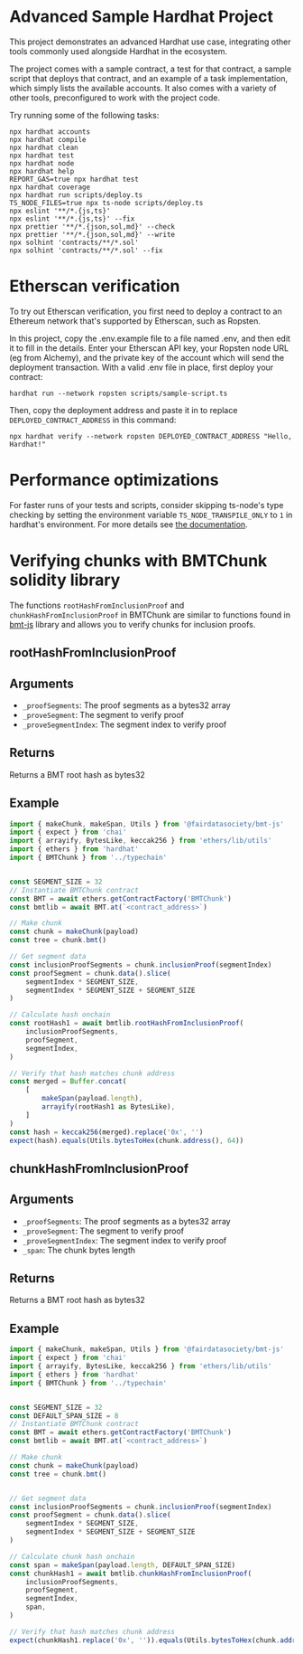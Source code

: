 # Advanced Sample Hardhat Project

This project demonstrates an advanced Hardhat use case, integrating other tools commonly used alongside Hardhat in the ecosystem.

The project comes with a sample contract, a test for that contract, a sample script that deploys that contract, and an example of a task implementation, which simply lists the available accounts. It also comes with a variety of other tools, preconfigured to work with the project code.

Try running some of the following tasks:

```shell
npx hardhat accounts
npx hardhat compile
npx hardhat clean
npx hardhat test
npx hardhat node
npx hardhat help
REPORT_GAS=true npx hardhat test
npx hardhat coverage
npx hardhat run scripts/deploy.ts
TS_NODE_FILES=true npx ts-node scripts/deploy.ts
npx eslint '**/*.{js,ts}'
npx eslint '**/*.{js,ts}' --fix
npx prettier '**/*.{json,sol,md}' --check
npx prettier '**/*.{json,sol,md}' --write
npx solhint 'contracts/**/*.sol'
npx solhint 'contracts/**/*.sol' --fix
```

# Etherscan verification

To try out Etherscan verification, you first need to deploy a contract to an Ethereum network that's supported by Etherscan, such as Ropsten.

In this project, copy the .env.example file to a file named .env, and then edit it to fill in the details. Enter your Etherscan API key, your Ropsten node URL (eg from Alchemy), and the private key of the account which will send the deployment transaction. With a valid .env file in place, first deploy your contract:

```shell
hardhat run --network ropsten scripts/sample-script.ts
```

Then, copy the deployment address and paste it in to replace `DEPLOYED_CONTRACT_ADDRESS` in this command:

```shell
npx hardhat verify --network ropsten DEPLOYED_CONTRACT_ADDRESS "Hello, Hardhat!"
```

# Performance optimizations

For faster runs of your tests and scripts, consider skipping ts-node's type checking by setting the environment variable `TS_NODE_TRANSPILE_ONLY` to `1` in hardhat's environment. For more details see [the documentation](https://hardhat.org/guides/typescript.html#performance-optimizations).


# Verifying chunks with BMTChunk solidity library

 The functions `rootHashFromInclusionProof` and `chunkHashFromInclusionProof` in BMTChunk are similar to functions found in [bmt-js](https://github.com/fairDataSociety/bmt-js) library and allows you to verify chunks for inclusion proofs.

## rootHashFromInclusionProof

## Arguments 

- `_proofSegments`: The proof segments as a bytes32 array
- `_proveSegment`: The segment to verify proof
- `_proveSegmentIndex`: The segment index to verify proof

## Returns

Returns a BMT root hash as bytes32

## Example

```typescript
import { makeChunk, makeSpan, Utils } from '@fairdatasociety/bmt-js'
import { expect } from 'chai'
import { arrayify, BytesLike, keccak256 } from 'ethers/lib/utils'
import { ethers } from 'hardhat'
import { BMTChunk } from '../typechain'


const SEGMENT_SIZE = 32
// Instantiate BMTChunk contract
const BMT = await ethers.getContractFactory('BMTChunk')
const bmtlib = await BMT.at(`<contract_address>`)

// Make chunk
const chunk = makeChunk(payload)
const tree = chunk.bmt()

// Get segment data
const inclusionProofSegments = chunk.inclusionProof(segmentIndex)
const proofSegment = chunk.data().slice(
    segmentIndex * SEGMENT_SIZE, 
    segmentIndex * SEGMENT_SIZE + SEGMENT_SIZE
)

// Calculate hash onchain
const rootHash1 = await bmtlib.rootHashFromInclusionProof(
    inclusionProofSegments,
    proofSegment,
    segmentIndex,
)

// Verify that hash matches chunk address
const merged = Buffer.concat(
    [
        makeSpan(payload.length), 
        arrayify(rootHash1 as BytesLike),
    ]
)
const hash = keccak256(merged).replace('0x', '')
expect(hash).equals(Utils.bytesToHex(chunk.address(), 64))

```

## chunkHashFromInclusionProof

## Arguments 

- `_proofSegments`: The proof segments as a bytes32 array
- `_proveSegment`: The segment to verify proof
- `_proveSegmentIndex`: The segment index to verify proof
- `_span`: The chunk bytes length 

## Returns

Returns a BMT root hash as bytes32

## Example

```typescript
import { makeChunk, makeSpan, Utils } from '@fairdatasociety/bmt-js'
import { expect } from 'chai'
import { arrayify, BytesLike, keccak256 } from 'ethers/lib/utils'
import { ethers } from 'hardhat'
import { BMTChunk } from '../typechain'


const SEGMENT_SIZE = 32
const DEFAULT_SPAN_SIZE = 8
// Instantiate BMTChunk contract
const BMT = await ethers.getContractFactory('BMTChunk')
const bmtlib = await BMT.at(`<contract_address>`)

// Make chunk
const chunk = makeChunk(payload)
const tree = chunk.bmt()


// Get segment data
const inclusionProofSegments = chunk.inclusionProof(segmentIndex)
const proofSegment = chunk.data().slice(
    segmentIndex * SEGMENT_SIZE, 
    segmentIndex * SEGMENT_SIZE + SEGMENT_SIZE
)

// Calculate chunk hash onchain
const span = makeSpan(payload.length, DEFAULT_SPAN_SIZE)
const chunkHash1 = await bmtlib.chunkHashFromInclusionProof(
    inclusionProofSegments,
    proofSegment,
    segmentIndex,
    span,
)

// Verify that hash matches chunk address
expect(chunkHash1.replace('0x', '')).equals(Utils.bytesToHex(chunk.address(), 64))
```
